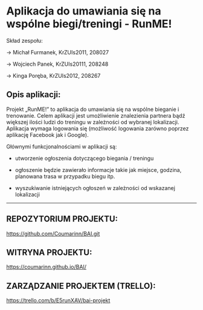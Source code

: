 # Aplikacja do umawiania się na wspólne biegi/treningi - RunME!
Skład zespołu:

-> Michał Furmanek, KrZUIs2011, 208027

-> Wojciech Panek, KrZUIs20111, 208248

-> Kinga Poręba, KrZUIs2012, 208267


## Opis aplikacji:

Projekt „RunME!” to aplikacja do umawiania się na wspólne bieganie i trenowanie. 
Celem aplikacji jest umożliwienie znalezienia partnera bądź większej ilości ludzi do treningu w zależności od wybranej lokalizacji. 
Aplikacja wymaga logowania się (możliwość logowania zarówno poprzez aplikację Facebook jak i Google). 

Głównymi funkcjonalnościami w aplikacji są: 

- utworzenie ogłoszenia dotyczącego biegania / treningu

- ogłoszenie będzie zawierało informacje takie jak miejsce, godzina, planowana trasa w przypadku biegu itp.

- wyszukiwanie istniejących ogłoszeń w zależności od wskazanej lokalizacji


------------------------------------------------------------------------------------------------------------------------------

## REPOZYTORIUM PROJEKTU:
https://github.com/Coumarinn/BAI.git

## WITRYNA PROJEKTU:
https://coumarinn.github.io/BAI/
 
## ZARZĄDZANIE PROJEKTEM (TRELLO):
https://trello.com/b/E5runXAV/bai-projekt
